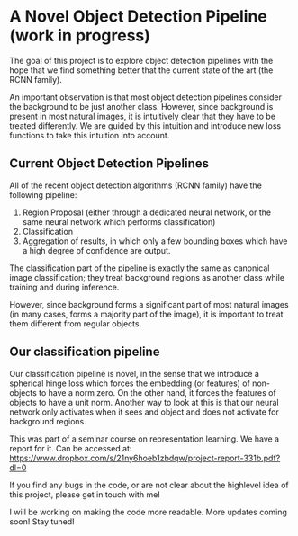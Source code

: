 # A Novel Object Detection Pipeline (work in progress)
The goal of this project is to explore object detection pipelines with the hope that we find something better that the current state of the art (the RCNN family).

An important observation is that most object detection pipelines consider the background to be just another class. However, since background is present in most natural images, it is intuitively clear that they have to be treated differently. We are guided by this intuition and introduce new loss functions to take this intuition into account.

## Current Object Detection Pipelines
All of the recent object detection algorithms (RCNN family) have the following pipeline:
1. Region Proposal (either through a dedicated neural network, or the same neural network which performs classification)
2. Classification
3. Aggregation of results, in which only a few bounding boxes which have a high degree of confidence are output.

The classification part of the pipeline is exactly the same as canonical image classification; they treat background regions as another class while training and during inference.

However, since background forms a significant part of most natural images (in many cases, forms a majority part of the image), it is important to treat them different from regular objects.

## Our classification pipeline

Our classification pipeline is novel, in the sense that we introduce a spherical hinge loss which forces the embedding (or features) of non-objects to have a norm zero. On the other hand, it forces the features of objects to have a unit norm. Another way to look at this is that our neural network only activates when it sees and object and does not activate for background regions.

This was part of a seminar course on representation learning. We have a report for it. Can be accessed at: https://www.dropbox.com/s/21ny6hoeb1zbdqw/project-report-331b.pdf?dl=0

If you find any bugs in the code, or are not clear about the highlevel idea of this project, please get in touch with me!

I will be working on making the code more readable. More updates coming soon! Stay tuned!

